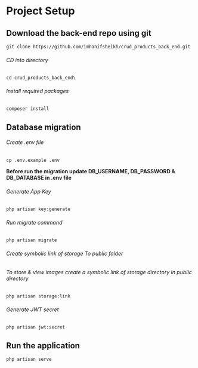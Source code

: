 # Project Setup
## Download the back-end repo using git
```
git clone https://github.com/imhanifsheikh/crud_products_back_end.git
```
###### CD into directory
```
cd crud_products_back_end\
```
###### Install required packages
```
composer install
```
## Database migration
###### Create .env file 
```
cp .env.example .env
```
**Before run the migration update DB_USERNAME, DB_PASSWORD & DB_DATABASE in .env file**
###### Generate App Key 
```
php artisan key:generate
```
###### Run migrate command 
```
php artisan migrate
```
###### Create symbolic link of storage To public folder
###### To store & view images create a symbolic link of storage directory in public directory 
```
php artisan storage:link
```
###### Generate JWT secret
```
php artisan jwt:secret
```
## Run the application
```
php artisan serve
```

